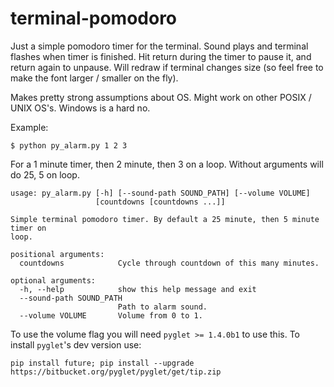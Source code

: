 # terminal-pomodoro

Just a simple pomodoro timer for the terminal. Sound plays and terminal flashes
when timer is finished. Hit return during the timer to pause it, and return
again to unpause. Will redraw if terminal changes size (so feel free to make the
font larger / smaller on the fly).

Makes pretty strong assumptions about OS. Might work on other POSIX / UNIX OS's.
Windows is a hard no.

Example:

```$ python py_alarm.py 1 2 3```

For a 1 minute timer, then 2 minute, then 3 on a loop. Without arguments will do 25, 5 on loop.

```
usage: py_alarm.py [-h] [--sound-path SOUND_PATH] [--volume VOLUME]
                   [countdowns [countdowns ...]]

Simple terminal pomodoro timer. By default a 25 minute, then 5 minute timer on
loop.

positional arguments:
  countdowns            Cycle through countdown of this many minutes.

optional arguments:
  -h, --help            show this help message and exit
  --sound-path SOUND_PATH
                        Path to alarm sound.
  --volume VOLUME       Volume from 0 to 1.
```

To use the volume flag you will need `pyglet >= 1.4.0b1` to use this. To install
`pyglet`'s dev version use:
```
pip install future; pip install --upgrade
https://bitbucket.org/pyglet/pyglet/get/tip.zip
```
